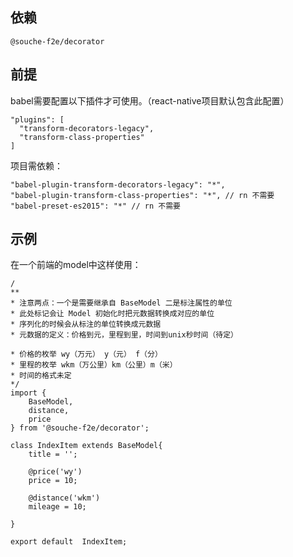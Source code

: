 
## 依赖

`@souche-f2e/decorator`

## 前提

babel需要配置以下插件才可使用。（react-native项目默认包含此配置）
```
"plugins": [
  "transform-decorators-legacy",
  "transform-class-properties"
]
```
项目需依赖：
```
"babel-plugin-transform-decorators-legacy": "*",
"babel-plugin-transform-class-properties": "*", // rn 不需要
"babel-preset-es2015": "*" // rn 不需要
```


## 示例

在一个前端的model中这样使用：

```
/
**
* 注意两点：一个是需要继承自 BaseModel 二是标注属性的单位
* 此处标记会让 Model 初始化时把元数据转换成对应的单位
* 序列化的时候会从标注的单位转换成元数据
* 元数据的定义：价格到元，里程到里，时间到unix秒时间（待定）

* 价格的枚举 wy（万元） y（元） f（分）
* 里程的枚举 wkm（万公里）km（公里）m（米）
* 时间的格式未定
*/
import {
    BaseModel,
    distance,
    price
} from '@souche-f2e/decorator';

class IndexItem extends BaseModel{
    title = '';

    @price('wy')
    price = 10;

    @distance('wkm')
    mileage = 10;

}

export default  IndexItem;
```
